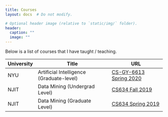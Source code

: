 ```yaml
---
title: Courses
layout: docs  # Do not modify.

# Optional header image (relative to `static/img/` folder).
header:
  caption: ""
  image: ""
---
```


Below is a list of courses that I have taught / teaching.

| University  | Title  | URL  |
|---|---|---|
| NYU  | Artificial Intelligence  (Graduate-level) | [CS-GY-6613 Spring 2020](https://pantelis.github.io/cs-gy-6613-spring-2020/)  |
| NJIT  | Data Mining  (Undergrad Level)| [CS634 Fall 2019](http://cs634-20190123192923-hostingbucket.s3-website-us-east-1.amazonaws.com/)  |
| NJIT  | Data Mining  (Graduate Level)| [CS634 Spring 2019](http://cs634-20190123192923-hostingbucket.s3-website-us-east-1.amazonaws.com/)  |


